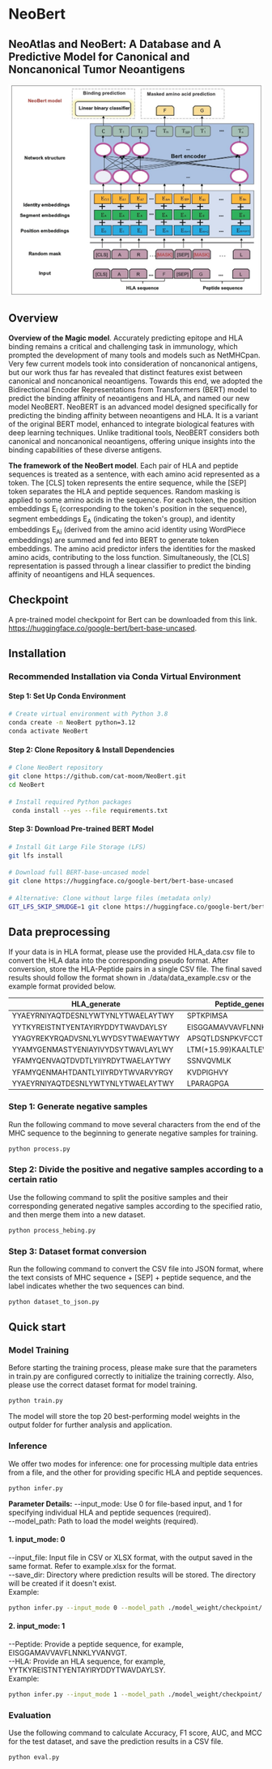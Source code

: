 # NeoBert

## NeoAtlas and NeoBert: A Database and A Predictive Model for Canonical and Noncanonical Tumor Neoantigens
![image](image.jpg)

## Overview

**Overview of the Magic model**. Accurately predicting epitope and HLA binding remains a critical and challenging task in immunology, which prompted the development of many tools and models such as NetMHCpan. Very few current models took into consideration of noncanonical antigens, but our work thus far has revealed that distinct features exist between canonical and noncanonical neoantigens. Towards this end, we adopted the Bidirectional Encoder Representations from Transformers (BERT) model to predict the binding affinity of neoantigens and HLA, and named our new model NeoBERT. NeoBERT is an advanced model designed specifically for predicting the binding affinity between neoantigens and HLA. It is a variant of the original BERT model, enhanced to integrate biological features with deep learning techniques. Unlike traditional tools, NeoBERT considers both canonical and noncanonical neoantigens, offering unique insights into the binding capabilities of these diverse antigens.

**The framework of the NeoBert model**. Each pair of HLA and peptide sequences is treated as a sentence, with each amino acid represented as a token. The [CLS] token represents the entire sequence, while the [SEP] token separates the HLA and peptide sequences. Random masking is applied to some amino acids in the sequence. For each token, the position embeddings E<sub>i</sub> (corresponding to the token's position in the sequence), segment embeddings E<sub>A</sub> (indicating the token's group), and identity embeddings E<sub>Ai</sub> (derived from the amino acid identity using WordPiece embeddings) are summed and fed into BERT to generate token embeddings. The amino acid predictor infers the identities for the masked amino acids, contributing to the loss function. Simultaneously, the [CLS] representation is passed through a linear classifier to predict the binding affinity of neoantigens and HLA sequences.

## Checkpoint

A pre-trained model checkpoint for Bert can be downloaded from this link. https://huggingface.co/google-bert/bert-base-uncased.

## Installation

### Recommended Installation via Conda Virtual Environment

#### Step 1: Set Up Conda Environment

```bash
# Create virtual environment with Python 3.8
conda create -n NeoBert python=3.12
conda activate NeoBert
```

#### Step 2: Clone Repository & Install Dependencies

```bash
# Clone NeoBert repository
git clone https://github.com/cat-moom/NeoBert.git
cd NeoBert

# Install required Python packages
 conda install --yes --file requirements.txt
```

#### Step 3: Download Pre-trained BERT Model

```bash
# Install Git Large File Storage (LFS)
git lfs install

# Download full BERT-base-uncased model
git clone https://huggingface.co/google-bert/bert-base-uncased

# Alternative: Clone without large files (metadata only)
GIT_LFS_SKIP_SMUDGE=1 git clone https://huggingface.co/google-bert/bert-base-uncased
```

## Data preprocessing

If your data is in HLA format, please use the provided HLA_data.csv file to convert the HLA data into the corresponding pseudo format. After conversion, store the HLA-Peptide pairs in a single CSV file. The final saved results should follow the format shown in ./data/data_example.csv or the example format provided below.

| HLA_generate                        | Peptide_generate               | binding |
|-------------------------------------|--------------------------------|---------|
| YYAEYRNIYAQTDESNLYWTYNLYTWAELAYTWY | SPTKPIMSA                      | 1       |
| YYTKYREISTNTYENTAYIRYDDYTWAVDAYLSY | EISGGAMAVVAVFLNNKLYVANVGT      | 1       |
| YYAGYREKYRQADVSNLYLWYDSYTWAEWAYTWY | APSQTLDSNPKVFCCTHSLPIEDPQ      | 1       |
| YYAMYGENMASTYENIAYIVYDSYTWAVLAYLWY | LTM(+15.99)KAALTLEW            | 1       |
| YFAMYQENVAQTDVDTLYIIYRDYTWAELAYTWY | SSNVQVMLK                      | 1       |
| YFAMYQENMAHTDANTLYIIYRDYTWVARVYRGY | KVDPIGHVY                      | 1       |
| YYAEYRNIYAQTDESNLYWTYNLYTWAELAYTWY | LPARAGPGA                      | 1       |

### Step 1: Generate negative samples

Run the following command to move several characters from the end of the MHC sequence to the beginning to generate negative samples for training.

```bash
python process.py
```

### Step 2: Divide the positive and negative samples according to a certain ratio

Use the following command to split the positive samples and their corresponding generated negative samples according to the specified ratio, and then merge them into a new dataset.

```bash
python process_hebing.py
```

### Step 3: Dataset format conversion

Run the following command to convert the CSV file into JSON format, where the text consists of MHC sequence + [SEP] + peptide sequence, and the label indicates whether the two sequences can bind.

```bash
python dataset_to_json.py
```

## Quick start

### Model Training

Before starting the training process, please make sure that the parameters in train.py are configured correctly to initialize the training correctly. Also, please use the correct dataset format for model training.

```bash
python train.py
```

The model will store the top 20 best-performing model weights in the output folder for further analysis and application.

### Inference

We offer two modes for inference: one for processing multiple data entries from a file, and the other for providing specific HLA and peptide sequences.

```bash
python infer.py
```

**Parameter Details:**
--input_mode: Use 0 for file-based input, and 1 for specifying individual HLA and peptide sequences (required).<br> --model_path: Path to load the model weights (required).<br>

#### 1. input_mode: 0

--input_file: Input file in CSV or XLSX format, with the output saved in the same format. Refer to example.xlsx for the format.<br> --save_dir: Directory where prediction results will be stored. The directory will be created if it doesn't exist.<br> 
Example:

```bash
python infer.py --input_mode 0 --model_path ./model_weight/checkpoint/ --save_dir ./predictout/ --input_file ./XXXX.csv
```

#### 2. input_mode: 1

--Peptide: Provide a peptide sequence, for example, EISGGAMAVVAVFLNNKLYVANVGT.<br> --HLA: Provide an HLA sequence, for example, YYTKYREISTNTYENTAYIRYDDYTWAVDAYLSY.<br> 
Example:

```bash
python infer.py --input_mode 1 --model_path ./model_weight/checkpoint/ --Peptide EISGGAMAVVAVFLNNKLYVANVGT --HLA YYTKYREISTNTYENTAYIRYDDYTWAVDAYLSY
```

### Evaluation

Use the following command to calculate Accuracy, F1 score, AUC, and MCC for the test dataset, and save the prediction results in a CSV file.

```bash
python eval.py
```
